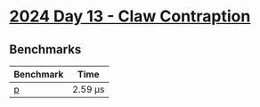 # [2024 Day 13 - Claw Contraption](https://adventofcode.com/2024/day/13)

## Benchmarks

<!-- BEGIN benches -->
| Benchmark            | Time     |
| -------------------- | -------- |
| [p](./src/lib.rs#L7) | 2.59 µs |

<!-- END benches -->
<!-- BEGIN other_benches -->

<!-- END other_benches -->